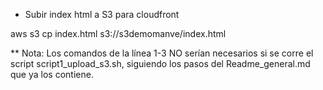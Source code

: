 - Subir index html a S3 para cloudfront

aws s3 cp index.html s3://s3demomanve/index.html


** Nota: Los comandos de la línea 1-3 NO serían necesarios si se corre el script script1_upload_s3.sh, siguiendo los pasos del Readme_general.md que ya los contiene.